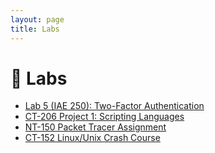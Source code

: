 ```yaml
---
layout: page
title: Labs
---
```


# 🔬 Labs

- [Lab 5 (IAE 250): Two-Factor Authentication](lab5.md)  
- [CT-206 Project 1: Scripting Languages](ct206-project1.md)  
- [NT-150 Packet Tracer Assignment](nt150-packet-tracer.md)  
- [CT-152 Linux/Unix Crash Course](ct152-crash-course.md)
